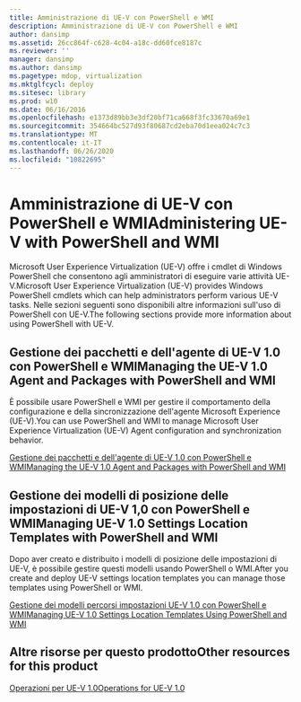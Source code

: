 ```yaml
---
title: Amministrazione di UE-V con PowerShell e WMI
description: Amministrazione di UE-V con PowerShell e WMI
author: dansimp
ms.assetid: 26cc864f-c628-4c04-a18c-dd60fce8187c
ms.reviewer: ''
manager: dansimp
ms.author: dansimp
ms.pagetype: mdop, virtualization
ms.mktglfcycl: deploy
ms.sitesec: library
ms.prod: w10
ms.date: 06/16/2016
ms.openlocfilehash: e1373d89bb3e3df20bf71ca668f3fc33670a69e1
ms.sourcegitcommit: 354664bc527d93f80687cd2eba70d1eea024c7c3
ms.translationtype: MT
ms.contentlocale: it-IT
ms.lasthandoff: 06/26/2020
ms.locfileid: "10822695"
---
```

# <span data-ttu-id="e274e-103">Amministrazione di UE-V con PowerShell e WMI</span><span class="sxs-lookup"><span data-stu-id="e274e-103">Administering UE-V with PowerShell and WMI</span></span>


<span data-ttu-id="e274e-104">Microsoft User Experience Virtualization (UE-V) offre i cmdlet di Windows PowerShell che consentono agli amministratori di eseguire varie attività UE-V.</span><span class="sxs-lookup"><span data-stu-id="e274e-104">Microsoft User Experience Virtualization (UE-V) provides Windows PowerShell cmdlets which can help administrators perform various UE-V tasks.</span></span> <span data-ttu-id="e274e-105">Nelle sezioni seguenti sono disponibili altre informazioni sull'uso di PowerShell con UE-V.</span><span class="sxs-lookup"><span data-stu-id="e274e-105">The following sections provide more information about using PowerShell with UE-V.</span></span>

## <span data-ttu-id="e274e-106">Gestione dei pacchetti e dell'agente di UE-V 1.0 con PowerShell e WMI</span><span class="sxs-lookup"><span data-stu-id="e274e-106">Managing the UE-V 1.0 Agent and Packages with PowerShell and WMI</span></span>


<span data-ttu-id="e274e-107">È possibile usare PowerShell e WMI per gestire il comportamento della configurazione e della sincronizzazione dell'agente Microsoft Experience (UE-V).</span><span class="sxs-lookup"><span data-stu-id="e274e-107">You can use PowerShell and WMI to manage Microsoft User Experience Virtualization (UE-V) Agent configuration and synchronization behavior.</span></span>

[<span data-ttu-id="e274e-108">Gestione dei pacchetti e dell'agente di UE-V 1.0 con PowerShell e WMI</span><span class="sxs-lookup"><span data-stu-id="e274e-108">Managing the UE-V 1.0 Agent and Packages with PowerShell and WMI</span></span>](managing-the-ue-v-10-agent-and-packages-with-powershell-and-wmi.md)

## <span data-ttu-id="e274e-109">Gestione dei modelli di posizione delle impostazioni di UE-V 1,0 con PowerShell e WMI</span><span class="sxs-lookup"><span data-stu-id="e274e-109">Managing UE-V 1.0 Settings Location Templates with PowerShell and WMI</span></span>


<span data-ttu-id="e274e-110">Dopo aver creato e distribuito i modelli di posizione delle impostazioni di UE-V, è possibile gestire questi modelli usando PowerShell o WMI.</span><span class="sxs-lookup"><span data-stu-id="e274e-110">After you create and deploy UE-V settings location templates you can manage those templates using PowerShell or WMI.</span></span>

[<span data-ttu-id="e274e-111">Gestione dei modelli percorsi impostazioni UE-V 1.0 con PowerShell e WMI</span><span class="sxs-lookup"><span data-stu-id="e274e-111">Managing UE-V 1.0 Settings Location Templates Using PowerShell and WMI</span></span>](managing-ue-v-10-settings-location-templates-using-powershell-and-wmi.md)

## <span data-ttu-id="e274e-112">Altre risorse per questo prodotto</span><span class="sxs-lookup"><span data-stu-id="e274e-112">Other resources for this product</span></span>


[<span data-ttu-id="e274e-113">Operazioni per UE-V 1.0</span><span class="sxs-lookup"><span data-stu-id="e274e-113">Operations for UE-V 1.0</span></span>](operations-for-ue-v-10.md)

 

 






